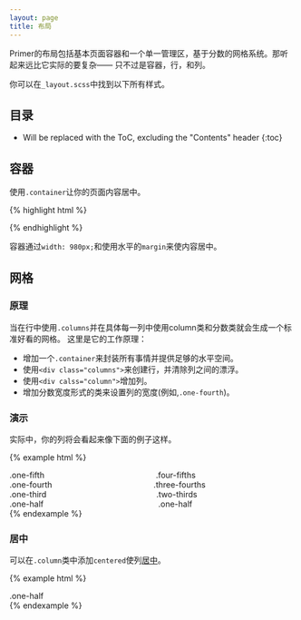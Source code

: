 ```yaml
---
layout: page
title: 布局
---
```


Primer的布局包括基本页面容器和一个单一管理区，基于分数的网格系统。那听起来远比它实际的要复杂——
只不过是容器，行，和列。

你可以在`_layout.scss`中找到以下所有样式。

## 目录

* Will be replaced with the ToC, excluding the "Contents" header
{:toc}

## 容器

使用`.container`让你的页面内容居中。

{% highlight html %}
<div class="container">
  <!-- contents here -->
</div>
{% endhighlight %}

容器通过`width: 980px;`和使用水平的`margin`来使内容居中。

## 网格

### 原理

当在行中使用`.columns`并在具体每一列中使用column类和分数类就会生成一个标准好看的网格。
这里是它的工作原理：

- 增加一个`.container`来封装所有事情并提供足够的水平空间。
- 使用`<div class="columns">`来创建行，并清除列之间的漂浮。
- 使用`<div calss="column">`增加列。
- 增加分数宽度形式的类来设置列的宽度(例如,`.one-fourth`)。

### 演示

实际中，你的列将会看起来像下面的例子这样。

{% example html %}
<div class="container">
  <div class="columns">
    <div class="one-fifth column">
      .one-fifth
    </div>
    <div class="four-fifths column">
      .four-fifths
    </div>
  </div>

  <div class="columns">
    <div class="one-fourth column">
      .one-fourth
    </div>
    <div class="three-fourths column">
      .three-fourths
    </div>
  </div>

  <div class="columns">
    <div class="one-third column">
      .one-third
    </div>
    <div class="two-thirds column">
      .two-thirds
    </div>
  </div>

  <div class="columns">
    <div class="one-half column">
      .one-half
    </div>
    <div class="one-half column">
      .one-half
    </div>
  </div>
</div>
{% endexample %}

### 居中

可以在`.column`类中添加`centered`使列[居中](/utilities/#centering-content)。

{% example html %}
<div class="columns">
  <div class="one-half column centered">
    .one-half
  </div>
</div>
{% endexample %}
